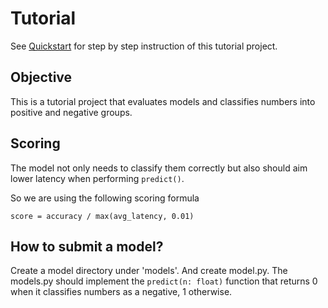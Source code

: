 # Tutorial

See [Quickstart](https://luna-ml.github.io/luna/quickstart/index.html) for step by step instruction of this tutorial project.

## Objective

This is a tutorial project that evaluates models and classifies numbers into positive and negative groups.

## Scoring
The model not only needs to classify them correctly but also should aim lower latency when performing `predict()`.

So we are using the following scoring formula

```
score = accuracy / max(avg_latency, 0.01)
```

## How to submit a model?

Create a model directory under 'models'.
And create model.py. The models.py should implement the `predict(n: float)` function that returns 0 when it classifies numbers as a negative, 1 otherwise.
